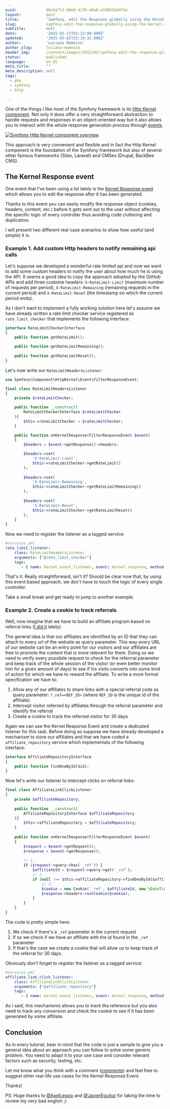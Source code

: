 ```yaml
---
uuid:             80c5a713-60e0-4176-a0a0-e7d063bd4f2e
layout:           post
title:            'Symfony, edit the Response globally using the Kernel Response event'
slug:             symfony-edit-the-response-globally-using-the-kernel-response-event
subtitle:         null
date:             '2015-02-21T01:12:00.000Z'
updated:          '2015-03-02T23:19:32.000Z'
author:           'Luciano Mammino'
author_slug:      luciano-mammino
header_img:       /content/images/2015/02/symfony-edit-the-response-globally-using-the-kernel-response-event.jpg
status:           published
language:         en_US
meta_title:       ""
meta_description: null
tags:
  - php
  - symfony
  - http

---
```


One of the things I like most of the Symfony framework is its [Http Kernel component](https://packagist.org/packages/symfony/http-kernel). Not only it does offer a very straightforward abstraction to handle requests and responses in an object-oriented way but it also allows you to interact with the whole response generation process through [events](http://symfony.com/doc/current/components/http_kernel/introduction.html#creating-an-event-listener).

[![Symfony Http Kernel component overview](/content/images/2015/02/symfony-http-kernel-component-overview-scheme.png)](http://symfony.com/doc/current/components/http_kernel/introduction.html)

This approach is very convenient and flexible and in fact the Http Kernel component is the foundation of the Symfony framework but also of several other famous frameworks (Silex, Laravel) and CMSes (Drupal, BackBee CMS).


## The Kernel Response event
One event that I’ve been using a lot lately is the  [Kernel Response event](http://api.symfony.com/master/Symfony/Component/HttpKernel/Event/FilterResponseEvent.html) which allows you to edit the response after it has been generated.

Thanks to this event you can easily modify the response object (cookies, headers, content, etc.) before it gets sent out to the user without affecting the specific logic of every controller thus avoiding code cluttering and duplication.

I will present two different real case scenarios to show how useful (and simple) it is.

### Example 1. Add custom Http headers to notify remaining api calls
Let's suppose we developed a wonderful rate limited api and now we want to add some custom headers to notify the user about how much he is using the API.
It seems a good idea to copy the approach adopted by the GitHub APIs and add three custome headers: `X-RateLimit-Limit` (maximum number of requests per period), `X-RateLimit-Remaining` (remaining requests in the current period) and `X-RateLimit-Reset` (the timestamp on which the current period ends).

As I don't want to implement a fully working solution here let's assume we have already written a rate limit checker service registered as `rate_limit_checker` that implements the following interface:

```php
interface RateLimitCheckerInterface
{
	public function getRateLimit();

	public function getRateLimitRemaining();
    
    public function getRateLimitReset();
}
```

Let's now write our `RateLimitHeadersListener`:

```php
use Symfony\Component\HttpKernel\Event\FilterResponseEvent;

final class RateLimitHeadersListener
{
	private $rateLimitChecker;

	public function __construct(
    	RateLimitCheckerInterface $rateLimitChecker
    ){
    	$this->rateLimitChecker = $rateLimitChecker;
    }

    public function onKernelResponse(FilterResponseEvent $event)
    {   
        $headers = $event->getResponse()->headers;

        $headers->set(
        	'X-RateLimit-Limit',
            $this->rateLimitChecker->getRateLimit()
        );
        
        $headers->set(
        	'X-RateLimit-Remaining',
            $this->rateLimitChecker->getRateLimitRemaining()
        );
        
        $headers->set(
        	'X-RateLimit-Reset',
            $this->rateLimitChecker->getRateLimitReset()
        );
    }   
}
```

Now we need to register the listener as a tagged service:

```yaml
#services.yml
rate_limit_listener:
    class: RateLimitHeadersListener
    arguments: ["@rate_limit_checker"]
    tags:
       - { name: kernel.event_listener, event: kernel.response, method: onKernelResponse }
```

That's it. Really straightforward, isn't it?
Should be clear now that, by using this event based approach, we don't have to touch the logic of every single controller.

Take a small break and get ready to jump to another example.

### Example 2. Create a cookie to track referrals

Well, now imagine that we have to build an affiliate program based on referral links ([I did it](https://sbaam.com/affiliates?_r=9oj) lately). 

The general idea is that our affiliates are identified by an ID that they can attach to every url of the website as query parameter. This way every URL of our website can be an entry point for our visitors and our affiliates are free to promote the content that is more relevant for them.
Doing so we need to verify every possibile request to check for the referrral parameter and keep track of the whole session of the visitor (or even better monitor him for a given amount of days) to see if his visits converts into some kind of action for which we have to reward the affiliate.
To write a more formal specification we have to:

  1. Allow any of our affiliates to share links with a special referral code as query parameter: `?_ref=<REF_ID>` (where `REF_ID` is the unique id of the affiliate).
  2. Intercept visitor referred by affiliates through the referral parameter and identify the referral
  3. Create a cookie to track the referred visitor for 30 days

Again we can use the Kernel Response Event and create a dedicated listener for this task. Before doing so suppose we have already developed a mechanism to store our affiliates and that we have coded a `affiliate_repository` service which implementats of the following interface:

```php
interface AffiliateRepositoryInterface
{
	public function findOneById($id);
}
```

Now let's write our listener to intercept clicks on referral links:

```php
final class AffiliateLinkClickListener
{
	private $affiliateRepository;
    
    public function __construct(
    	AffiliateRepositoryInterface $affiliateRepository
    ){
    	$this->affiliateRepository = $affiliateRepository;
    }
    
    public function onKernelResponse(FilterResponseEvent $event)
    {
    	$request = $event->getRequest();
        $response = $event->getResponse();
        
        // 1.
        if ($request->query->has('_ref')) {
        	$affiliateId = $request->query->get('_ref');
            // 2.
            if (null !== $this->affiliateRepository->findOneById($affiliateId)) {
            	// 3.
                $cookie = new Cookie('_ref', $affiliateId, new \DateTime('+30 days'));
                $response->headers->setCookie($cookie);
            }
        }
    }
}
```

The code is pretty simple here:

  1. We check if there's a `_ref` parameter in the current request
  2. If so we check if we have an affiliate with the id found in the `_ref` parameter
  3. If that's the case we create a cookie that will allow us to keep track of the referral for 30 days.
  
Obviously don't forget to register the listener as a tagged service:

```yaml
#services.yml
affiliate_link_click_listener:
    class: AffiliateLinkClickListener
    arguments: ["@affiliate_repository"]
    tags:
       - { name: kernel.event_listener, event: kernel.response, method: onKernelResponse }
```

As I said, this mechanisms allows you to track the reference but you also need to track any conversion and check the cookie to see if it has been generated by some affiliate.

## Conclusion

As in every tutorial, bear in mind that the code is just a sample to give you a general idea about an approach you can follow to solve some generic problem. You need to adapt it to your use case and consider relevant factors such as security, testing, etc.

Let me know what you think with a comment ([comments](#disqus_thread)) and feel free to suggest other real-life use cases for the Kernel Response Event.

Thanks!

PS: Huge thanks to [@AxelLessio](http://twitter.com/AxelLessio) and [@JavierEguiluz](http://twitter.com/javiereguiluz) for taking the time to review my very bad english ;)
